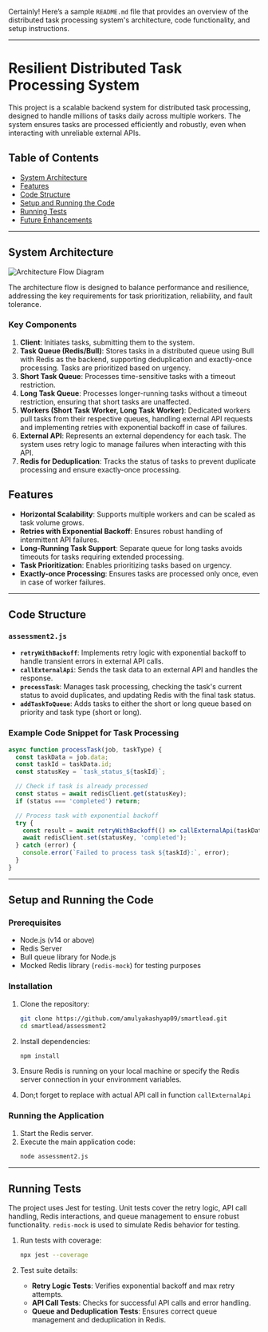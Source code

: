 Certainly! Here’s a sample `README.md` file that provides an overview of the distributed task processing system's architecture, code functionality, and setup instructions.

---

# Resilient Distributed Task Processing System

This project is a scalable backend system for distributed task processing, designed to handle millions of tasks daily across multiple workers. The system ensures tasks are processed efficiently and robustly, even when interacting with unreliable external APIs.

## Table of Contents

- [System Architecture](#system-architecture)
- [Features](#features)
- [Code Structure](#code-structure)
- [Setup and Running the Code](#setup-and-running-the-code)
- [Running Tests](#running-tests)
- [Future Enhancements](#future-enhancements)

---

## System Architecture

![Architecture Flow Diagram](./A_simple_architecture_flow_diagram_on_a_white_back.png)

The architecture flow is designed to balance performance and resilience, addressing the key requirements for task prioritization, reliability, and fault tolerance.

### Key Components

1. **Client**: Initiates tasks, submitting them to the system.
2. **Task Queue (Redis/Bull)**: Stores tasks in a distributed queue using Bull with Redis as the backend, supporting deduplication and exactly-once processing. Tasks are prioritized based on urgency.
3. **Short Task Queue**: Processes time-sensitive tasks with a timeout restriction.
4. **Long Task Queue**: Processes longer-running tasks without a timeout restriction, ensuring that short tasks are unaffected.
5. **Workers (Short Task Worker, Long Task Worker)**: Dedicated workers pull tasks from their respective queues, handling external API requests and implementing retries with exponential backoff in case of failures.
6. **External API**: Represents an external dependency for each task. The system uses retry logic to manage failures when interacting with this API.
7. **Redis for Deduplication**: Tracks the status of tasks to prevent duplicate processing and ensure exactly-once processing.

## Features

- **Horizontal Scalability**: Supports multiple workers and can be scaled as task volume grows.
- **Retries with Exponential Backoff**: Ensures robust handling of intermittent API failures.
- **Long-Running Task Support**: Separate queue for long tasks avoids timeouts for tasks requiring extended processing.
- **Task Prioritization**: Enables prioritizing tasks based on urgency.
- **Exactly-once Processing**: Ensures tasks are processed only once, even in case of worker failures.

---

## Code Structure

### `assessment2.js`

- **`retryWithBackoff`**: Implements retry logic with exponential backoff to handle transient errors in external API calls.
- **`callExternalApi`**: Sends the task data to an external API and handles the response.
- **`processTask`**: Manages task processing, checking the task's current status to avoid duplicates, and updating Redis with the final task status.
- **`addTaskToQueue`**: Adds tasks to either the short or long queue based on priority and task type (short or long).

### Example Code Snippet for Task Processing

```javascript
async function processTask(job, taskType) {
  const taskData = job.data;
  const taskId = taskData.id;
  const statusKey = `task_status_${taskId}`;

  // Check if task is already processed
  const status = await redisClient.get(statusKey);
  if (status === 'completed') return;

  // Process task with exponential backoff
  try {
    const result = await retryWithBackoff(() => callExternalApi(taskData), 3);
    await redisClient.set(statusKey, 'completed');
  } catch (error) {
    console.error(`Failed to process task ${taskId}:`, error);
  }
}
```

---

## Setup and Running the Code

### Prerequisites

- Node.js (v14 or above)
- Redis Server
- Bull queue library for Node.js
- Mocked Redis library (`redis-mock`) for testing purposes

### Installation

1. Clone the repository:
   ```bash
   git clone https://github.com/amulyakashyap09/smartlead.git
   cd smartlead/assessment2
   ```

2. Install dependencies:
   ```bash
   npm install
   ```

3. Ensure Redis is running on your local machine or specify the Redis server connection in your environment variables.

4. Don;t forget to replace with actual API call in function `callExternalApi`

### Running the Application

1. Start the Redis server.
2. Execute the main application code:
   ```bash
   node assessment2.js
   ```

---

## Running Tests

The project uses Jest for testing. Unit tests cover the retry logic, API call handling, Redis interactions, and queue management to ensure robust functionality. `redis-mock` is used to simulate Redis behavior for testing.

1. Run tests with coverage:
   ```bash
   npx jest --coverage
   ```

2. Test suite details:
   - **Retry Logic Tests**: Verifies exponential backoff and max retry attempts.
   - **API Call Tests**: Checks for successful API calls and error handling.
   - **Queue and Deduplication Tests**: Ensures correct queue management and deduplication in Redis.
